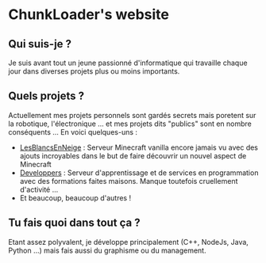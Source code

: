 # ChunkLoader's website

## **Qui suis-je ?**
  Je suis avant tout un jeune passionné d'informatique qui travaille chaque jour dans diverses projets plus ou moins importants.

## **Quels projets ?**
  Actuellement mes projets personnels sont gardés secrets mais poretent sur la robotique, l'électronique ... et mes projets dits "publics" sont en nombre conséquents ... En voici quelques-uns :

- [LesBlancsEnNeige](http://discord.club/i/lesblancsenneige) : Serveur Minecraft vanilla encore jamais vu avec des ajouts incroyables dans le but de faire découvrir un nouvel aspect de Minecraft
- [Developpers](https://discord.gg/Mh2GxNZ) : Serveur d'apprentissage et de services en programmation avec des formations faites maisons. Manque toutefois cruellement d'activité ...
- Et beaucoup, beaucoup d'autres !

## **Tu fais quoi dans tout ça ?**
  Etant assez polyvalent, je développe principalement (C++, NodeJs, Java, Python ...) mais fais aussi du graphisme ou du management.
